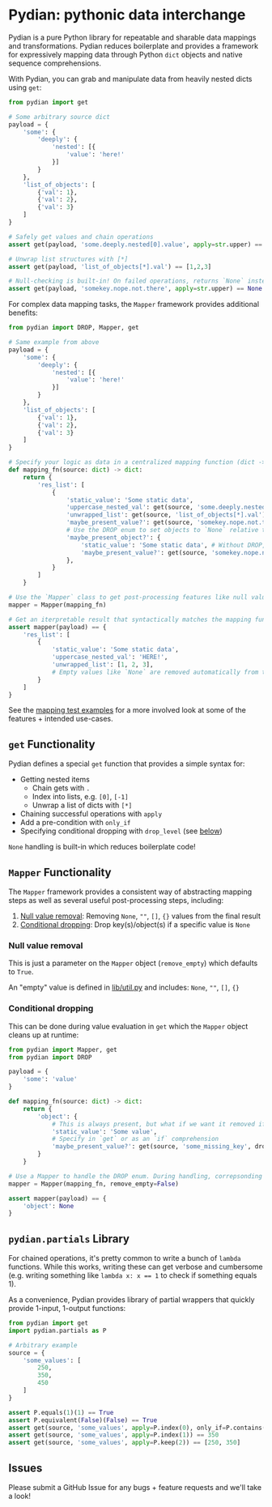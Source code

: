 # Pydian: pythonic data interchange

Pydian is a pure Python library for repeatable and sharable data mappings and transformations. Pydian reduces boilerplate and provides a framework for expressively mapping data through Python `dict` objects and native sequence comprehensions.

With Pydian, you can grab and manipulate data from heavily nested dicts using `get`:
```python
from pydian import get

# Some arbitrary source dict
payload = {
    'some': {
        'deeply': {
            'nested': [{
                'value': 'here!'
            }]
        }
    },
    'list_of_objects': [
        {'val': 1},
        {'val': 2},
        {'val': 3}
    ]
}

# Safely get values and chain operations
assert get(payload, 'some.deeply.nested[0].value', apply=str.upper) == 'HERE!'

# Unwrap list structures with [*]
assert get(payload, 'list_of_objects[*].val') == [1,2,3]

# Null-checking is built-in! On failed operations, returns `None` instead of a stack trace
assert get(payload, 'somekey.nope.not.there', apply=str.upper) == None
```

For complex data mapping tasks, the `Mapper` framework provides additional benefits:
```python
from pydian import DROP, Mapper, get

# Same example from above
payload = {
    'some': {
        'deeply': {
            'nested': [{
                'value': 'here!'
            }]
        }
    },
    'list_of_objects': [
        {'val': 1},
        {'val': 2},
        {'val': 3}
    ]
}

# Specify your logic as data in a centralized mapping function (dict -> dict)
def mapping_fn(source: dict) -> dict:
    return {
        'res_list': [
            {
                'static_value': 'Some static data',
                'uppercase_nested_val': get(source, 'some.deeply.nested[0].value', apply=str.upper),
                'unwrapped_list': get(source, 'list_of_objects[*].val'),
                'maybe_present_value?': get(source, 'somekey.nope.not.there', apply=str.upper),
                # Use the DROP enum to set objects to `None` relative to the data element
                'maybe_present_object?': {
                    'static_value': 'Some static data', # Without DROP, this will always be present
                    'maybe_present_value?': get(source, 'somekey.nope.not.there', apply=str.upper, drop_level=DROP.THIS_OBJECT)
                },
            }
        ]
    }

# Use the `Mapper` class to get post-processing features like null value removal and conditional dropping
mapper = Mapper(mapping_fn)

# Get an iterpretable result that syntactically matches the mapping function!
assert mapper(payload) == {
    'res_list': [
        {
            'static_value': 'Some static data',
            'uppercase_nested_val': 'HERE!',
            'unwrapped_list': [1, 2, 3],
            # Empty values like `None` are removed automatically from the result
        }
    ]
}
```

See the [mapping test examples](./tests/test_dicts.py) for a more involved look at some of the features + intended use-cases.

## `get` Functionality

Pydian defines a special `get` function that provides a simple syntax for:
- Getting nested items
    - Chain gets with `.`
    - Index into lists, e.g. `[0]`, `[-1]`
    - Unwrap a list of dicts with `[*]`
- Chaining successful operations with `apply`
- Add a pre-condition with `only_if`
- Specifying conditional dropping with `drop_level` (see [below](./README.md#conditional-dropping))

`None` handling is built-in which reduces boilerplate code!

## `Mapper` Functionality

The `Mapper` framework provides a consistent way of abstracting mapping steps as well as several useful post-processing steps, including:
1. [Null value removal](./README.md#null-value-removal): Removing `None`, `""`, `[]`, `{}` values from the final result
2. [Conditional dropping](./README.md#conditional-dropping): Drop key(s)/object(s) if a specific value is `None`

### Null value removal

This is just a parameter on the `Mapper` object (`remove_empty`) which defaults to `True`.

An "empty" value is defined in [lib/util.py](./pydian/lib/util.py) and includes: `None`, `""`, `[]`, `{}`

### Conditional dropping

This can be done during value evaluation in `get` which the `Mapper` object cleans up at runtime:
```python
from pydian import Mapper, get
from pydian import DROP

payload = {
    'some': 'value'
}

def mapping_fn(source: dict) -> dict:
    return {
        'object': {
            # This is always present, but what if we want it removed if another element is missing?
            'static_value': 'Some value',
            # Specify in `get` or as an `if` comprehension
            'maybe_present_value?': get(source, 'some_missing_key', drop_level=DROP.THIS_OBJECT),
        }
    }

# Use a Mapper to handle the DROP enum. During handling, correpsonding values are set to `None`
mapper = Mapper(mapping_fn, remove_empty=False)

assert mapper(payload) == {
    'object': None
}
```

## `pydian.partials` Library

For chained operations, it's pretty common to write a bunch of `lambda` functions. While this works, writing these can get verbose and cumbersome (e.g. writing something like `lambda x: x == 1` to check if something equals 1).

As a convenience, Pydian provides library of partial wrappers that quickly provide 1-input, 1-output functions:
```python
from pydian import get
import pydian.partials as P

# Arbitrary example
source = {
    'some_values': [
        250,
        350,
        450
    ]
}

assert P.equals(1)(1) == True
assert P.equivalent(False)(False) == True
assert get(source, 'some_values', apply=P.index(0), only_if=P.contains(9000)) == None
assert get(source, 'some_values', apply=P.index(1)) == 350
assert get(source, 'some_values', apply=P.keep(2)) == [250, 350]
```

## Issues

Please submit a GitHub Issue for any bugs + feature requests and we'll take a look!
